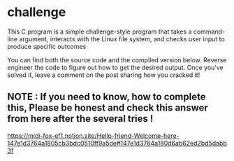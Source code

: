 # challenge
This C program is a simple challenge-style program that takes a command-line argument, interacts with the Linux file system, and checks user input to produce specific outcomes

You can find both the source code and the compiled version below. Reverse engineer the code to figure out how to get the desired output. Once you've solved it, leave a comment on the post sharing how you cracked it!

## NOTE : If you need to know, how to complete this, Please be honest and check this answer from here after the several tries ! 

https://midi-fox-ef1.notion.site/Hello-friend-Welcome-here-147e1d3764a1805cb3bdc0510ff9a5de#147e1d3764a180d6ab62ed2bd5dabb3f
